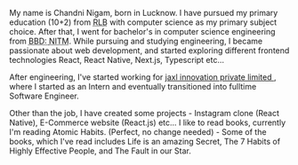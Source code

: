 My name is Chandni Nigam, born in Lucknow. I have pursued my primary education (10+2) from <abbr title='Rani Laxmi Bai'>RLB</abbr> with computer science as my primary subject choice. After that, I went for bachelor's in computer science engineering from <abbr title='Babu Banarsi Das'>BBD: </abbr><abbr title="National Information Technology Management">NITM</abbr>.
While pursuing and studying engineering, I became passionate about web development, and started exploring different frontend technologies React, React Native, Next.js, Typescript etc...

After engineering, I've started working for <a href="https://jaxl.com/"> jaxl innovation private limited </a>, where I started as an Intern and eventually transitioned into fulltime Software Engineer.

Other than the job, I have created some projects - Instagram clone (React Native), E-Commerce website (React.js) etc...
I like to read books, currently I'm reading Atomic Habits. (Perfect, no change needed) - Some of the books, which I've read includes Life is an amazing Secret, The 7 Habits of Highly Effective People, and The Fault in our Star.
